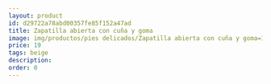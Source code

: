 ```yaml
---
layout: product
id: d29722a78abd00357fe85f152a47ad
title: Zapatilla abierta con cuña y goma
image: img/productos/pies delicados/Zapatilla abierta con cuña y goma=19 =beige.webp
price: 19 
tags: beige
description: 
order: 0
---
```

